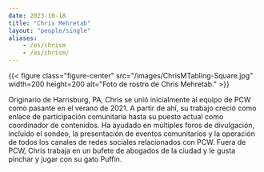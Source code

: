```yaml
---
date: 2023-10-18
title: "Chris Mehretab"
layout: "people/single"
aliases:
    - /es/chrism
    - /es/chrism/
---
```


{{< figure class="figure-center" src="/images/ChrisMTabling-Square.jpg" width=200 height=200 alt="Foto de rostro de Chris Mehretab." >}}  

Originario de Harrisburg, PA, Chris se unió inicialmente al equipo de PCW como pasante en el verano de 2021. A partir de ahí, su trabajo creció como enlace de participación comunitaria hasta su puesto actual como coordinador de contenidos. Ha ayudado en múltiples foros de divulgación, incluido el sondeo, la presentación de eventos comunitarios y la operación de todos los canales de redes sociales relacionados con PCW. Fuera de PCW, Chris trabaja en un bufete de abogados de la ciudad y le gusta pinchar y jugar con su gato Puffin.  

